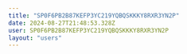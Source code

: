```yaml
---
title: "SP0F6PB2B87KEFP3YC219YQBQSKKKY8RXR3YN2P"
date: 2024-08-27T21:48:53.328Z
user: SP0F6PB2B87KEFP3YC219YQBQSKKKY8RXR3YN2P
layout: "users"
---
```

    